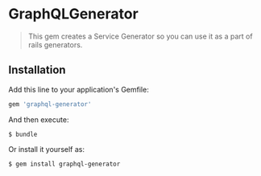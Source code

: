 # GraphQLGenerator

> This gem creates a Service Generator so you can use it as a part of rails generators.

## Installation

Add this line to your application's Gemfile:

```ruby
gem 'graphql-generator'
```

And then execute:

    $ bundle

Or install it yourself as:

    $ gem install graphql-generator
